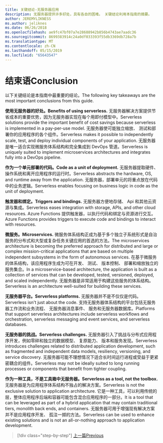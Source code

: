 ```yaml
---
title: 关键结论-无服务器应用
description: 无服务器提供许多好处，具有各自的困难。 关键结论利用本指南的摘要。
author: JEREMYLIKNESS
ms.author: jeliknes
ms.date: 06/26/2018
ms.openlocfilehash: ae9fc47bf07a7e28688942b856b4743ae7aadc36
ms.sourcegitcommit: 8699383914c24a0df033393f55db3369db728a7b
ms.translationtype: MT
ms.contentlocale: zh-CN
ms.lasthandoff: 05/15/2019
ms.locfileid: "65643547"
---
```

# <a name="conclusion"></a><span data-ttu-id="bb2a0-104">结束语</span><span class="sxs-lookup"><span data-stu-id="bb2a0-104">Conclusion</span></span>

<span data-ttu-id="bb2a0-105">以下关键结论是本指南中最重要的结论。</span><span class="sxs-lookup"><span data-stu-id="bb2a0-105">The following key takeaways are the most important conclusions from this guide.</span></span>

<span data-ttu-id="bb2a0-106">**使用无服务器的好处。**</span><span class="sxs-lookup"><span data-stu-id="bb2a0-106">**Benefits of using serverless.**</span></span> <span data-ttu-id="bb2a0-107">无服务器解决方案提供节省成本的重要优势，因为无服务器实现在每个用即付模型中。</span><span class="sxs-lookup"><span data-stu-id="bb2a0-107">Serverless solutions provide the important benefit of cost savings because serverless is implemented in a pay-per-use model.</span></span> <span data-ttu-id="bb2a0-108">无服务器使可能独立缩放、 测试和部署你的应用程序的各个组件。</span><span class="sxs-lookup"><span data-stu-id="bb2a0-108">Serverless makes it possible to independently scale, test, and deploy individual components of your application.</span></span> <span data-ttu-id="bb2a0-109">无服务器是唯一适合实现微服务体系结构和完全集成到 DevOps 管道。</span><span class="sxs-lookup"><span data-stu-id="bb2a0-109">Serverless is uniquely suited to implement microservices architectures and integrates fully into a DevOps pipeline.</span></span>

<span data-ttu-id="bb2a0-110">**作为一个单元部署的代码。**</span><span class="sxs-lookup"><span data-stu-id="bb2a0-110">**Code as a unit of deployment.**</span></span> <span data-ttu-id="bb2a0-111">无服务器提取硬件、 操作系统和离开应用程序的运行时。</span><span class="sxs-lookup"><span data-stu-id="bb2a0-111">Serverless abstracts the hardware, OS, and runtime away from the application.</span></span> <span data-ttu-id="bb2a0-112">无服务器，部署单元的将重点放在代码中的业务逻辑。</span><span class="sxs-lookup"><span data-stu-id="bb2a0-112">Serverless enables focusing on business logic in code as the unit of deployment.</span></span>

<span data-ttu-id="bb2a0-113">**触发器和绑定。**</span><span class="sxs-lookup"><span data-stu-id="bb2a0-113">**Triggers and bindings.**</span></span> <span data-ttu-id="bb2a0-114">无服务器方便地存储、 Api 和其他云资源与集成。</span><span class="sxs-lookup"><span data-stu-id="bb2a0-114">Serverless eases integration with storage, APIs, and other cloud resources.</span></span> <span data-ttu-id="bb2a0-115">Azure Functions 提供触发器，以执行代码和绑定与资源进行交互。</span><span class="sxs-lookup"><span data-stu-id="bb2a0-115">Azure Functions provides triggers to execute code and bindings to interact with resources.</span></span>

<span data-ttu-id="bb2a0-116">**微服务。**</span><span class="sxs-lookup"><span data-stu-id="bb2a0-116">**Microservices.**</span></span> <span data-ttu-id="bb2a0-117">微服务体系结构正成为基于多个独立子系统形式是自治服务的分布式和大型或复杂任务关键应用的首选的方法。</span><span class="sxs-lookup"><span data-stu-id="bb2a0-117">The microservices architecture is becoming the preferred approach for distributed and large or complex mission-critical applications that are based on multiple independent subsystems in the form of autonomous services.</span></span> <span data-ttu-id="bb2a0-118">在基于微服务的体系结构，该应用程序生成为可在开发、 测试、 版本控制、 部署和缩放独立的服务集合。</span><span class="sxs-lookup"><span data-stu-id="bb2a0-118">In a microservice-based architecture, the application is built as a collection of services that can be developed, tested, versioned, deployed, and scaled independently.</span></span> <span data-ttu-id="bb2a0-119">无服务器是非常适用于构建这些服务的体系结构。</span><span class="sxs-lookup"><span data-stu-id="bb2a0-119">Serverless is an architecture well-suited for building these services.</span></span>

<span data-ttu-id="bb2a0-120">**无服务器平台。**</span><span class="sxs-lookup"><span data-stu-id="bb2a0-120">**Serverless platforms.**</span></span> <span data-ttu-id="bb2a0-121">无服务器并不是不仅仅是代码。</span><span class="sxs-lookup"><span data-stu-id="bb2a0-121">Serverless isn't just about the code.</span></span> <span data-ttu-id="bb2a0-122">支持无服务器体系结构的平台包括无服务器工作流和业务流程、 无服务器消息事件、 服务和无服务器数据库。</span><span class="sxs-lookup"><span data-stu-id="bb2a0-122">Platforms that support serverless architectures include serverless workflows and orchestration, serverless messaging and event services, and serverless databases.</span></span>

<span data-ttu-id="bb2a0-123">**无服务器的挑战。**</span><span class="sxs-lookup"><span data-stu-id="bb2a0-123">**Serverless challenges.**</span></span> <span data-ttu-id="bb2a0-124">无服务器引入了挑战与分布式应用程序开发，例如零碎和独立的数据模型、 复原能力、 版本和服务发现。</span><span class="sxs-lookup"><span data-stu-id="bb2a0-124">Serverless introduces challenges related to distributed application development, such as fragmented and independent data models, resiliency, versioning, and service discovery.</span></span> <span data-ttu-id="bb2a0-125">无服务器可能不理想情况下适合长时间运行进程或受益于更紧密耦合的组件。</span><span class="sxs-lookup"><span data-stu-id="bb2a0-125">Serverless may not be ideally suited to long running processes or components that benefit from tighter coupling.</span></span>

<span data-ttu-id="bb2a0-126">**作为一种工具，不是工具箱中无服务器。**</span><span class="sxs-lookup"><span data-stu-id="bb2a0-126">**Serverless as a tool, not the toolbox.**</span></span> <span data-ttu-id="bb2a0-127">无服务器是为应用程序体系结构不独占的解决方案。</span><span class="sxs-lookup"><span data-stu-id="bb2a0-127">Serverless is not the exclusive solution to application architecture.</span></span> <span data-ttu-id="bb2a0-128">它是一种工具，可以利用传统的层，整体应用程序后端和容器可能包含混合应用程序的一部分。</span><span class="sxs-lookup"><span data-stu-id="bb2a0-128">It is a tool that can be leveraged as part of a hybrid application that may contain traditional tiers, monolith back ends, and containers.</span></span> <span data-ttu-id="bb2a0-129">无服务器可用于增强现有解决方案并不是应用程序开发、 孤注一掷的方法。</span><span class="sxs-lookup"><span data-stu-id="bb2a0-129">Serverless can be used to enhance existing solutions and is not an all-or-nothing approach to application development.</span></span>

>[!div class="step-by-step"]
>[<span data-ttu-id="bb2a0-130">上一篇</span><span class="sxs-lookup"><span data-stu-id="bb2a0-130">Previous</span></span>](serverless-business-scenarios.md)
